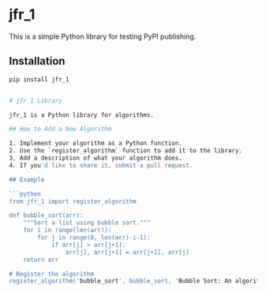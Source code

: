 # jfr_1

This is a simple Python library for testing PyPI publishing.

## Installation
```bash
pip install jfr_1


# jfr_1 Library

jfr_1 is a Python library for algorithms.

## How to Add a New Algorithm

1. Implement your algorithm as a Python function.
2. Use the `register_algorithm` function to add it to the library.
3. Add a description of what your algorithm does.
4. If you'd like to share it, submit a pull request.

## Example

```python
from jfr_1 import register_algorithm

def bubble_sort(arr):
    """Sort a list using bubble sort."""
    for i in range(len(arr)):
        for j in range(0, len(arr)-i-1):
            if arr[j] > arr[j+1]:
                arr[j], arr[j+1] = arr[j+1], arr[j]
    return arr

# Register the algorithm
register_algorithm('bubble_sort', bubble_sort, 'Bubble Sort: An algorithm that repeatedly steps through the list, compares adjacent elements, and swaps them if they are in the wrong order.')
